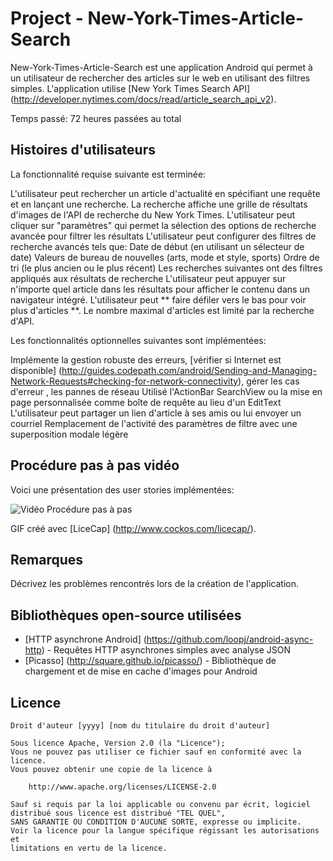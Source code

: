 
# Project - New-York-Times-Article-Search 
New-York-Times-Article-Search est une application Android qui permet à un utilisateur de rechercher des articles sur le web en utilisant des filtres simples. L'application utilise [New York Times Search API] (http://developer.nytimes.com/docs/read/article_search_api_v2).

Temps passé: 72 heures passées au total

## Histoires d'utilisateurs

La fonctionnalité requise suivante est terminée:

L'utilisateur peut  rechercher un article d'actualité  en spécifiant une requête et en lançant une recherche. La recherche affiche une  grille de résultats d'images de l'API de recherche du New York Times.
L'utilisateur peut cliquer sur "paramètres" qui permet la sélection des options de recherche avancée pour filtrer les résultats
L'utilisateur peut configurer des filtres de recherche avancés tels que:
Date de début (en utilisant un sélecteur de date)
Valeurs de bureau de nouvelles (arts, mode et style, sports)
Ordre de tri (le plus ancien ou le plus récent)
Les recherches suivantes ont des filtres appliqués aux résultats de recherche
L'utilisateur peut appuyer sur n'importe quel article dans les résultats pour afficher le contenu dans un navigateur intégré.
L'utilisateur peut ** faire défiler vers le bas pour voir plus d'articles **. Le nombre maximal d'articles est limité par la recherche d'API.

Les fonctionnalités optionnelles suivantes sont implémentées:

 Implémente la gestion robuste des erreurs, [vérifier si Internet est disponible] (http://guides.codepath.com/android/Sending-and-Managing-Network-Requests#checking-for-network-connectivity), gérer les cas d'erreur , les pannes de réseau
Utilisé l'ActionBar SearchView ou la mise en page personnalisée comme boîte de requête au lieu d'un EditText
L'utilisateur peut partager un lien d'article à ses amis ou lui envoyer un courriel
Remplacement de l'activité des paramètres de filtre avec une superposition modale légère

## Procédure pas à pas vidéo

Voici une présentation des user stories implémentées:

<img src = 'http: //i.imgur.com/link/to/your/gif/file.gif' title = 'Vidéo Procédure pas à pas' width = '' alt = 'Vidéo Procédure pas à pas' />

GIF créé avec [LiceCap] (http://www.cockos.com/licecap/).

## Remarques

Décrivez les problèmes rencontrés lors de la création de l'application.

## Bibliothèques open-source utilisées

- [HTTP asynchrone Android] (https://github.com/loopj/android-async-http) - Requêtes HTTP asynchrones simples avec analyse JSON
- [Picasso] (http://square.github.io/picasso/) - Bibliothèque de chargement et de mise en cache d'images pour Android

## Licence

    Droit d'auteur [yyyy] [nom du titulaire du droit d'auteur]

    Sous licence Apache, Version 2.0 (la "Licence");
    Vous ne pouvez pas utiliser ce fichier sauf en conformité avec la licence.
    Vous pouvez obtenir une copie de la licence à

        http://www.apache.org/licenses/LICENSE-2.0

    Sauf si requis par la loi applicable ou convenu par écrit, logiciel
    distribué sous licence est distribué "TEL QUEL",
    SANS GARANTIE OU CONDITION D'AUCUNE SORTE, expresse ou implicite.
    Voir la licence pour la langue spécifique régissant les autorisations et
    limitations en vertu de la licence.
